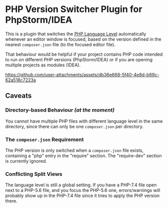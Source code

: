 # PHP Version Switcher Plugin for PhpStorm/IDEA

This is a plugin that switches
the [PHP Language Level](https://www.jetbrains.com/help/phpstorm/supported-php-versions.html) automatically whenever an
editor window is focused, based on the version defined in the nearest `composer.json` file (to the focused editor file).

That behaviour would be helpful if your project contains PHP code intended to run on different PHP versions
(PhpStorm/IDEA) or if you are opening multiple projects as modules (IDEA).

https://github.com/user-attachments/assets/db36e668-5f40-4e8d-b69c-62a518c7223a

## Caveats

### Directory-based Behaviour _(at the moment)_

You cannot have multiple PHP files with different language level in the same directory, since there can only be
one `composer.json` per directory.

### The `composer.json` Requirement

The PHP version is only switched when a `composer.json` file exists, containing a "php" entry in the "require" section.
The "require-dev" section is currently ignored.

### Conflicting Split Views

The language level is still a global setting. If you have a PHP-7.4 file open next to a PHP-5.6 file, and you focus the
PHP-5.6 one, errors/warnings will probably show up in the PHP-7.4 file since it tries to apply the PHP version there.
